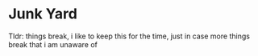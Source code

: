 # Junk Yard

Tldr: things break, i like to keep this for the time, just in case more things
break that i am unaware of
